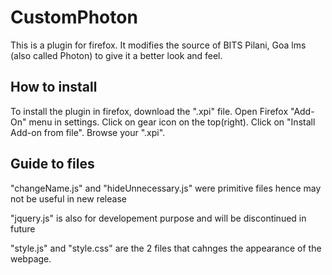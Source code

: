# CustomPhoton
This is a plugin for firefox. It modifies the source of BITS Pilani, Goa lms (also called Photon) to give it a better look and feel.

## How to install
To install the plugin in firefox, download the ".xpi" file. Open Firefox "Add-On" menu in settings. Click on gear icon on the top(right). Click on "Install Add-on from file". Browse your ".xpi".

## Guide to files
"changeName.js" and "hideUnnecessary.js" were primitive files hence may not be useful in new release

"jquery.js" is also for developement purpose and will be discontinued in future

"style.js" and "style.css" are the 2 files that cahnges the appearance of the webpage.



